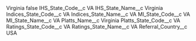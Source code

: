 <?xml version="1.0" encoding="UTF-8"?>
<CustomMetadata xmlns="http://soap.sforce.com/2006/04/metadata" xmlns:xsi="http://www.w3.org/2001/XMLSchema-instance" xmlns:xsd="http://www.w3.org/2001/XMLSchema">
    <label>Virginia</label>
    <protected>false</protected>
    <values>
        <field>IHS_State_Code__c</field>
        <value xsi:type="xsd:string">VA</value>
    </values>
    <values>
        <field>IHS_State_Name__c</field>
        <value xsi:type="xsd:string">Virginia</value>
    </values>
    <values>
        <field>Indices_State_Code__c</field>
        <value xsi:type="xsd:string">VA</value>
    </values>
    <values>
        <field>Indices_State_Name__c</field>
        <value xsi:type="xsd:string">VA</value>
    </values>
    <values>
        <field>MI_State_Code__c</field>
        <value xsi:type="xsd:string">VA</value>
    </values>
    <values>
        <field>MI_State_Name__c</field>
        <value xsi:type="xsd:string">VA</value>
    </values>
    <values>
        <field>Platts_Name__c</field>
        <value xsi:type="xsd:string">Virginia</value>
    </values>
    <values>
        <field>Platts_State_Code__c</field>
        <value xsi:type="xsd:string">VA</value>
    </values>
    <values>
        <field>Ratings_State_Code__c</field>
        <value xsi:type="xsd:string">VA</value>
    </values>
    <values>
        <field>Ratings_State_Name__c</field>
        <value xsi:type="xsd:string">VA</value>
    </values>
    <values>
        <field>Referral_Country__c</field>
        <value xsi:type="xsd:string">USA</value>
    </values>
</CustomMetadata>
